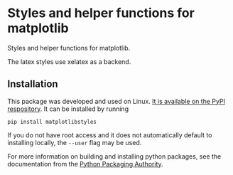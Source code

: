 # Styles and helper functions for matplotlib

Styles and helper functions for matplotlib.

The latex styles use xelatex as a backend.

## Installation

This package was developed and used on Linux.
[It is available on the PyPI respository](https://pypi.org/project/matplotlibstyles/).
It can be installed by running
```
pip install matplotlibstyles
```
If you do not have root access and it does not automatically default to installing locally, the `--user` flag may be used.

For more information on building and installing python packages, see the documentation from the [Python Packaging Authority](https://packaging.python.org/en/latest/).

